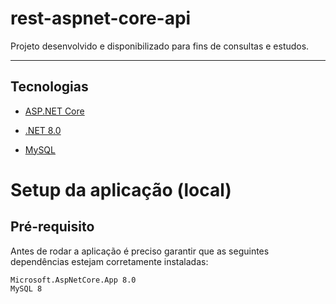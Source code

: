 # rest-aspnet-core-api

Projeto desenvolvido e disponibilizado para fins de consultas e estudos.

---

## Tecnologias

- [ASP.NET Core](https://dotnet.microsoft.com/pt-br/apps/aspnet)
 
- [.NET 8.0](https://dotnet.microsoft.com/pt-br/)
  
- [MySQL](https://www.mysql.com/)


# Setup da aplicação (local)

## Pré-requisito

Antes de rodar a aplicação é preciso garantir que as seguintes dependências estejam corretamente instaladas:
```
Microsoft.AspNetCore.App 8.0
MySQL 8
```
